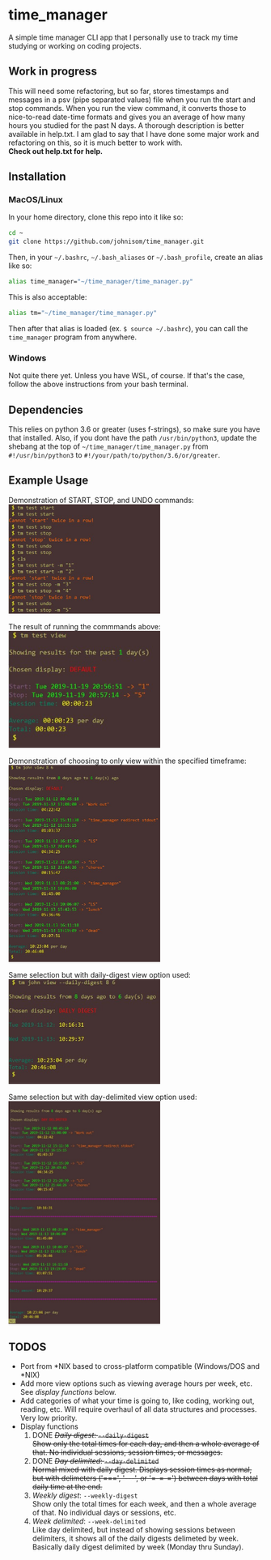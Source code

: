 # time_manager

A simple time manager CLI app that I personally use to track my time
studying or working on coding projects.

## Work in progress

This will need some refactoring, but so far, stores timestamps
and messages in a psv (pipe separated values) file when you run
the start and stop commands. When you run
the view command, it converts those to nice-to-read date-time formats
and gives you an average of how many hours you studied for the past
N days. A thorough description is better available in help.txt.
I am glad to say that I have done some major work and refactoring on this,
so it is much better to work with.  
__Check out help.txt for help.__

## Installation

### MacOS/Linux

In your home directory, clone this repo into it like so:

```bash
cd ~
git clone https://github.com/johnisom/time_manager.git
```

Then, in your `~/.bashrc`, `~/.bash_aliases` or `~/.bash_profile`, create an alias
like so:

```bash
alias time_manager="~/time_manager/time_manager.py"
```

This is also acceptable:

```bash
alias tm="~/time_manager/time_manager.py"
```

Then after that alias is loaded (ex. `$ source ~/.bashrc`), you can call the
`time_manager` program from anywhere.

### Windows

Not quite there yet. Unless you have WSL, of course. If that's the case, follow
the above instructions from your bash terminal.

## Dependencies

This relies on python 3.6 or greater (uses f-strings), so make sure you have that installed.
Also, if you dont have the path `/usr/bin/python3`, update the shebang at the top of
`~/time_manager/time_manager.py` from `#!/usr/bin/python3` to `#!/your/path/to/python/3.6/or/greater`.

## Example Usage

<!-- markdownlint-disable MD033 -->
Demonstration of START, STOP, and UNDO commands:  
<img src="examples/start-stop-undo.jpg" width="300px">

The result of running the commmands above:  
<img src="examples/start-stop-undo-view.jpg" width="300px">

Demonstration of choosing to only view within the specified timeframe:  
<img src="examples/timeframe.jpg" width="300px">

Same selection but with daily-digest view option used:  
<img src="examples/daily-digest.jpg" width="300px">

Same selection but with day-delimited view option used:  
<img src="examples/day-delimited.jpg" width="300px">
<!-- markdownlint-enable MD033 -->

## TODOS

* Port from *NIX based to cross-platform compatible (Windows/DOS and *NIX)
* Add more view options such as viewing average hours per week, etc.
  See *display functions* below.
* Add categories of what your time is going to, like coding, working out,
  reading, etc. Will require overhaul of all data structures and processes.
  Very low priority.
* Display functions
  1) DONE ~~*Daily digest*: `--daily-digest`  
     Show only the total times for each day, and then a whole average of that.
     No individual sessions, session times, or messages.~~
  2) DONE ~~*Day delimited*: `--day-delimited`  
     Normal mixed with daily digest. Displays session times as normal, but with
     delimeters ('===', '---', or '=-=-=') between days with total daily time at the end.~~
  3) *Weekly digest*: `--weekly-digest`  
     Show only the total times for each week, and then a whole average of that.
     No individual days or sessions, etc.
  4) *Week delimited*: `--week-delimited`  
     Like day delimited, but instead of showing sessions between delimiters, it shows
     all of the daily digests delimeted by week. Basically daily digest delimited by week
     (Monday thru Sunday).
